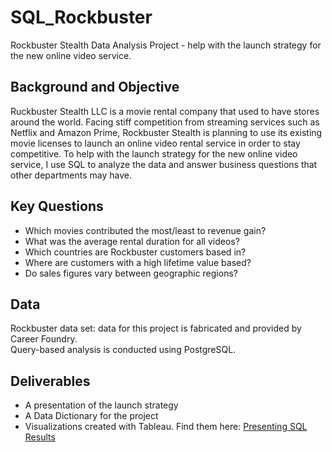 # SQL_Rockbuster
Rockbuster Stealth Data Analysis Project - help with the launch strategy for the new online video service. 

## Background and Objective
Ruckbuster Stealth LLC is a movie rental company that used to have stores around the world. Facing stiff competition from streaming services such as Netflix and Amazon Prime, Rockbuster Stealth is planning to use its existing movie licenses to launch an online video rental service in order to stay competitive. To help with the launch strategy for the new online video service, I use SQL to analyze the data and answer business questions that other departments may have.

## Key Questions
* Which movies contributed the most/least to revenue gain?
* What was the average rental duration for all videos?
* Which countries are Rockbuster customers based in?
* Where are customers with a high lifetime value based?
* Do sales figures vary between geographic regions?

## Data
Rockbuster data set: data for this project is fabricated and provided by Career Foundry.  
Query-based analysis is conducted using PostgreSQL.

## Deliverables
* A presentation of the launch strategy
* A Data Dictionary for the project
* Visualizations created with Tableau. Find them here: [Presenting SQL Results](https://public.tableau.com/app/profile/yiru.si/viz/Data_Immersion_3_10/Movie_Most_Revenue)

